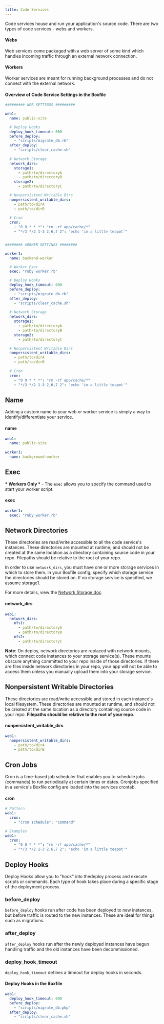 ```yaml
---
title: Code Services
---
```


Code services house and run your application's source code. There are two types of code services - webs and workers.

#### Webs
Web services come packaged with a web server of some kind which handles incoming traffic through an external network connection.

#### Workers
Worker services are meant for running background processes and do not connect with the external network.

#### Overview of Code Service Settings in the Boxfile
```yaml
######### WEB SETTINGS #########

web1:
  name: public-site

  # Deploy Hooks
  deploy_hook_timeout: 600
  before_deploy:
    - "scripts/migrate_db.rb"
  after_deploy:
    - "scripts/clear_cache.sh"
  
  # Network Storage
  network_dirs:
    storage1:
      - path/to/directoryA
      - path/to/directoryB
    storage2:
      - path/to/directoryC

  # Nonpersistent Writable Dirs
  nonpersistent_writable_dirs:
    - path/to/dirA
    - path/to/dirB
  
  # Cron
  cron:
    - "0 0 * * *": "rm -rf app/cache/*"
    - "*/3 */2 1-3 2,6,7 2": "echo 'im a little teapot'"


######## WORKER SETTINGS ########

worker1:
  name: backend-worker

  # Worker Exec
  exec: "ruby worker.rb"

  # Deploy Hooks
  deploy_hook_timeout: 600
  before_deploy:
    - "scripts/migrate_db.rb"
  after_deploy:
    - "scripts/clear_cache.sh"
  
  # Network Storage
  network_dirs:
    storage1:
      - path/to/directoryA
      - path/to/directoryB
    storage2:
      - path/to/directoryC

  # Nonpersistent Writable Dirs
  nonpersistent_writable_dirs:
    - path/to/dirA
    - path/to/dirB
  
  # Cron
  cron:
    - "0 0 * * *": "rm -rf app/cache/*"
    - "*/3 */2 1-3 2,6,7 2": "echo 'im a little teapot'"
```

## Name
Adding a custom name to your web or worker service is simply a way to identify/differentiate your service.

#### name
```yaml
web1:
  name: public-site
  
worker1:
  name: background-worker
```

## Exec
**\* Workers Only \*** - The `exec` allows you to specify the command used to start your worker script.

#### exec
```yaml
worker1:
  exec: "ruby worker.rb"
```


## Network Directories
These directories are read/write accessible to all the code service's instances. These directories are mounted at runtime, and should not be created at the same location as a directory containing source code in your repo. Filepaths should be relative to the root of your repo.

In order to use `network_dirs`, you must have one or more storage services in which to store them. In your Boxfile config, specify which storage service the directories should be stored on. If no storage service is specified, we assume storage1.

For more details, view the [Network Storage doc](/getting-started/network-storage/).

#### network_dirs
```yaml
web1:
  network_dirs:
    nfs1:
      - path/to/directoryA
      - path/to/directoryB
    nfs2:
      - path/to/directoryC
```

**Note:** On deploy, network directories are replaced with network mounts, which connect code instances to your storage service(s). These mounts obscure anything committed to your repo inside of those directories. If there are files inside network directories in your repo, your app will not be able to access them unless you manually upload them into your storage service.

## Nonpersistent Writable Directories
These directories are read/write accessible and stored in each instance's local filesystem. These directories are mounted at runtime, and should not be created at the same location as a directory containing source code in your repo. **Filepaths should be relative to the root of your repo**.

#### nonpersistent\_writable\_dirs
```yaml
web1:
  nonpersistent_writable_dirs:
    - path/to/dirA
    - path/to/dirB
```

## Cron Jobs
Cron is a time-based job scheduler that enables you to schedule jobs (commands) to run periodically at certain times or dates. Cronjobs specified in a service's Boxfile config are loaded into the services crontab.

#### cron
```yaml
# Pattern
web1:
  cron:
    - "cron schedule": "command"

# Examples
web1:
  cron:
    - "0 0 * * *": "rm -rf app/cache/*"
    - "*/3 */2 1-3 2,6,7 2": "echo 'im a little teapot'"
```

## Deploy Hooks
Deploy Hooks allow you to "hook" into thedeploy process and execute scripts or commands. Each type of hook takes place during a specific stage of the deployment process.

### before_deploy
`before_deploy` hooks run after code has been deployed to new instances, but before traffic is routed to the new instances. These are ideal for things such as migrations.

### after_deploy
`after_deploy` hooks run after the newly deployed instances have begun handling traffic and the old instances have been decommissioned.

### deploy\_hook\_timeout
`deploy_hook_timeout` defines a timeout for deploy hooks in seconds.

#### Deploy Hooks in the Boxfile
```yaml
web1:
  deploy_hook_timeout: 600
  before_deploy:
    - "scripts/migrate_db.php"
  after_deploy:
    - "scripts/clear_cache.sh"
```

